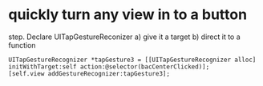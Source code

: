 

# quickly turn any view in to a button
step. Declare UITapGestureReconizer a) give it a target b) direct it to a function

    UITapGestureRecognizer *tapGesture3 = [[UITapGestureRecognizer alloc] initWithTarget:self action:@selector(bacCenterClicked)];
    [self.view addGestureRecognizer:tapGesture3];
